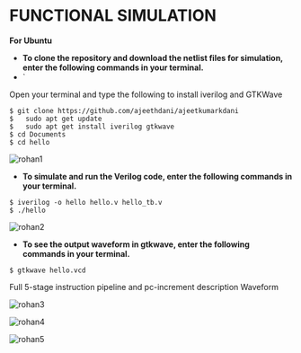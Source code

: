 
# FUNCTIONAL SIMULATION
**For Ubuntu**

- **To clone the repository and download the netlist files for simulation, enter the following commands in your terminal.**
- `

 Open your terminal and type the following to install iverilog and GTKWave
 ```
 $ git clone https://github.com/ajeethdani/ajeetkumarkdani
 $   sudo apt get update
 $   sudo apt get install iverilog gtkwave
 $ cd Documents
 $ cd hello
```
 ![rohan1](https://github.com/Rohansom2003/Rohan/assets/160768851/8a883b9f-f0d1-45af-90ab-736122acd911)




- **To simulate and run the Verilog code, enter the following commands in your terminal.**

```
$ iverilog -o hello hello.v hello_tb.v
$ ./hello
```
![rohan2](https://github.com/Rohansom2003/Rohan/assets/160768851/d2f0fa04-cf7f-487e-b951-8dac33fcd2bd)




- **To see the output waveform in gtkwave, enter the following commands in your terminal.**

`$ gtkwave hello.vcd`



  Full 5-stage instruction pipeline and pc-increment description Waveform
  
![rohan3](https://github.com/Rohansom2003/Rohan/assets/160768851/ab8eb91c-45bd-48bc-b1c4-98576642a685)

![rohan4](https://github.com/Rohansom2003/Rohan/assets/160768851/b5eeb5f7-8b41-4ced-80a9-b0fa7a257071)

![rohan5](https://github.com/Rohansom2003/Rohan/assets/160768851/8c3a1b36-46ed-43c2-a5ec-20e1d385edc0)



